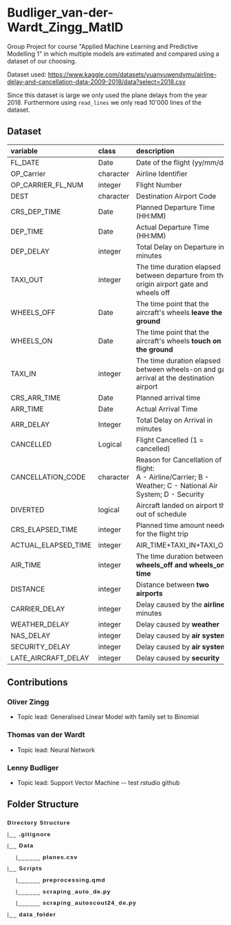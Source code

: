 # Budliger_van-der-Wardt_Zingg_MatID
Group Project for course "Applied Machine Learning and Predictive Modelling 1" in which multiple models are estimated and compared using a dataset of our choosing.

Dataset used: <https://www.kaggle.com/datasets/yuanyuwendymu/airline-delay-and-cancellation-data-2009-2018/data?select=2018.csv>


Since this dataset is large we only used the plane delays from the year 2018. Furthermore using `read_lines` we only read 10'000 lines of the dataset.

## Dataset 

|variable          |class     |description |
|:-----------------|:---------|:-----------|
|FL_DATE              |Date | Date of the flight (yy/mm/dd) |
|OP_Carrier         |character | Airline Identifier |
|OP_CARRIER_FL_NUM              |integer   | Flight Number|
|DEST             |character    | Destination Airport Code |
|CRS_DEP_TIME              |Date    | Planned Departure Time (HH:MM) |
|DEP_TIME              |Date    | Actual Departure Time (HH:MM) |
|DEP_DELAY              | integer | Total Delay on Departure in minutes |
|TAXI_OUT | integer    | The time duration elapsed between departure from the origin airport gate and wheels off |
|WHEELS_OFF              | Date | The time point that the aircraft's wheels <b>leave the ground</b> |
|WHEELS_ON              | Date | The time point that the aircraft's wheels <b>touch on the ground</b> |
|TAXI_IN           | integer | The time duration elapsed between wheels-on and gate arrival at the destination airport |
|CRS_ARR_TIME              | Date | Planned arrival time |
|ARR_TIME             |Date| Actual Arrival Time|
|ARR_DELAY          |Integer|Total Delay on Arrival in minutes|
|CANCELLED        |Logical| Flight Cancelled (1 = cancelled)|
|CANCELLATION_CODE              | character | Reason for Cancellation of flight: <br> A - Airline/Carrier; B - Weather; C - National Air System; D - Security |
|DIVERTED              | logical | Aircraft landed on airport that out of schedule |
|CRS_ELAPSED_TIME              | integer | Planned time amount needed for the flight trip |
|ACTUAL_ELAPSED_TIME              | integer | AIR_TIME+TAXI_IN+TAXI_OUT |
|AIR_TIME              | integer | The time duration between <b>wheels_off and wheels_on time</b>  |
|DISTANCE           | integer | Distance between <b>two airports</b> |
|CARRIER_DELAY           | integer | Delay caused by the <b> airline</b>  in minutes |
|WEATHER_DELAY|     integer|       Delay caused by <b>weather</b> |
|NAS_DELAY|     integer|       Delay caused by <b> air system</b> |
|SECURITY_DELAY|     integer|       Delay caused by <b>air system</b> |
|LATE_AIRCRAFT_DELAY|     integer|      Delay caused by <b>security|</b> |








## Contributions

### Oliver Zingg
- Topic lead: Generalised Linear Model with family set to Binomial 

### Thomas van der Wardt
- Topic lead: Neural Network 

### Lenny Budliger
- Topic lead: Support Vector Machine
-- test rstudio github

## Folder Structure

<pre style="font-size: 10.0pt; font-family: Arial; line-height: 2; letter-spacing: 1.0pt;" >
<b>Directory Structure</b>
|__ <b>.gitignore</b>
|__ <b>Data</b>
    |______ <b>planes.csv</b>
|__ <b>Scripts</b>
    |______ <b>preprocessing.qmd</b>
    |______ <b>scraping_auto_de.py</b>
    |______ <b>scraping_autoscout24_de.py</b>
|__ <b>data_folder</b>
</pre>
